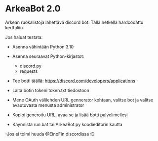 # ArkeaBot 2.0
Arkean ruokalistoja lähettävä discord bot. Tällä hetkellä hardcodattu kerttuliin.

Jos haluat testata:

- Asenna vähintään Python 3.10

- Asenna seuraavat Python-kirjastot:

  - discord.py
  - requests
    
- Tee botti täällä: https://discord.com/developers/applications

- Laita botin tokeni token.txt tiedostoon

- Mene OAuth välilehden URL gennerator kohtaan, valitse bot ja valitse avautuvasta menusta administrator

- Kopioi generoitu URL, avaa se ja lisää botti palvelimellesi

- Käynnistä run.bat tai ArkeaBot.py koodieditorin kautta

-Jos ei toimi huuda @EinoFin discordissa :D
